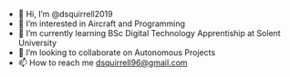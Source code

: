 - 👋 Hi, I’m @dsquirrell2019
- 👀 I’m interested in Aircraft and Programming
- 🌱 I’m currently learning BSc Digital Technology Apprentiship at Solent University
- 💞️ I’m looking to collaborate on Autonomous Projects
- 📫 How to reach me dsquirrell96@gmail.com

<!---
dsquirrell2019/dsquirrell2019 is a ✨ special ✨ repository because its `README.md` (this file) appears on your GitHub profile.
You can click the Preview link to take a look at your changes.
--->
